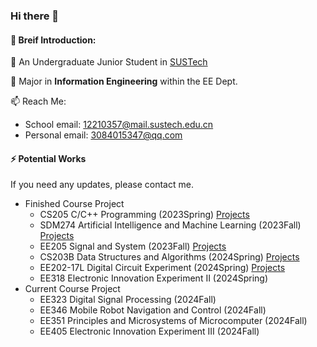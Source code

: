 ### Hi there 👋

#### 🌱 Breif Introduction:

🏫 An Undergraduate Junior Student in [SUSTech](https://www.sustech.edu.cn/)

📖 Major in **Information Engineering** within the EE Dept.

📫 Reach Me:
* School email: 12210357@mail.sustech.edu.cn
* Personal email: 3084015347@qq.com

#### ⚡️ Potential Works
If you need any updates, please contact me.

* Finished Course Project
  *  CS205 C/C++ Programming (2023Spring) [Projects](https://github.com/JingjunXu/CS205_C_Cpp_Programming)
  *  SDM274 Artificial Intelligence and Machine Learning (2023Fall) [Projects](https://github.com/JingjunXu/SDM274_AI_and_ML)
  *  EE205 Signal and System (2023Fall) [Projects](https://github.com/JingjunXu/EE205_Signal_and_System)
  *  CS203B Data Structures and Algorithms (2024Spring) [Projects](https://github.com/JingjunXu/CS203B_DataStructures_AlgorithmsDesign)
  *  EE202-17L Digital Circuit Experiment (2024Spring) [Projects](https://github.com/JingjunXu/EE202-17L_Digital_Circuit_Experiment)
  *  EE318 Electronic Innovation Experiment II (2024Spring)
* Current Course Project
  *  EE323 Digital Signal Processing (2024Fall)
  *  EE346 Mobile Robot Navigation and Control (2024Fall)
  *  EE351 Principles and Microsystems of Microcomputer (2024Fall)
  *  EE405 Electronic Innovation Experiment III (2024Fall)
 
<!--
**JingjunXu/JingjunXu** is a ✨ _special_ ✨ repository because its `README.md` (this file) appears on your GitHub profile.

Here are some ideas to get you started:

- 🔭 I’m currently working on ...
- 🌱 I’m currently learning ...
- 👯 I’m looking to collaborate on ...
- 🤔 I’m looking for help with ...
- 💬 Ask me about ...
- 📫 How to reach me: ...
- 😄 Pronouns: ...
- ⚡ Fun fact: ...
-->

